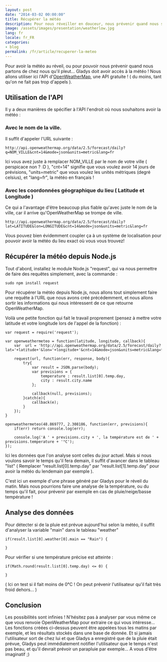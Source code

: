 ```yaml
---
layout: post
date: "2014-03-02 00:00:00"
title: Récupérer la météo
description: Pour nous réveiller en douceur, nous prévenir quand nous sortons qu'il va pleuvoir, Gladys doit pouvoir récupérer la météo !
image: /assets/images/presentation/weatherlow.jpg
lang: fr
locale: fr_FR
categories:
- blog
permalink: /fr/article/recuperer-la-meteo
---
```


Pour avoir la météo au réveil, ou pour pouvoir nous prévenir quand nous partons de chez nous qu'il pleut... Gladys doit avoir accès à la météo ! Nous allons utiliser ici l'API d'[OpenWeatherMap](http://openweathermap.org/API#forecast), une API gratuite ! ( du moins, tant qu'on ne fait pas trop d'appels ).

## Utilisation de l'API

Il y a deux manières de spécifier à l'API l'endroit où nous souhaitons avoir la météo :

### Avec le nom de la ville. 

Il suffit d'appeler l'URL suivante :

```
http://api.openweathermap.org/data/2.5/forecast/daily?q=NOM_VILLE&cnt=14&mode=json&units=metric&lang=fr
```

Ici vous avez juste à remplacer NOM_VILLE par le nom de votre ville ( perspicace non ? :D ), "cnt=14" signifie que vous voulez avoir 14 jours de prévisions, "units=metric" que vous voulez les unités métriques (degré celsius), et "lang=fr", la météo en français !

### Avec les coordonnées géographique du lieu ( Latitude et Longitude )

Ce qui a l'avantage d'être beaucoup plus fiable qu'avec juste le nom de la ville, car il arrive qu'OpenWeatherMap se trompe de ville.


```
http://api.openweathermap.org/data/2.5/forecast/daily?lat=LATITUDE&lon=LONGITUDE&cnt=14&mode=json&units=metric&lang=fr
```

Vous pouvez bien évidemment coupler ça à un système de localisation pour pouvoir avoir la météo du lieu exact où vous vous trouvez!

## Récupérer la météo depuis Node.js

Tout d'abord, installez le module Node.js "request", qui va nous permettre de faire des requêtes simplement, avec la commande :

```
sudo npm install request
```

Pour récupérer la météo depuis Node.js, nous allons tout simplement faire une requête à l'URL que nous avons créé précédemment, et nous allons sortir les informations qui nous intéressent de ce que retourne OpenWeatherMap.

Voilà une petite fonction qui fait le travail proprement (pensez à mettre votre latitude et votre longitude lors de l'appel de la fonction) :

```
var request = require('request');

var openweathermeteo = function(latitude, longitude, callback){
	var  url = 'http://api.openweathermap.org/data/2.5/forecast/daily?lat='+latitude+'&lon='+longitude+'&cnt=14&mode=json&units=metric&lang=fr';

	request(url, function(err, response, body){
		try{
			var result = JSON.parse(body);
			var previsions = {
				temperature : result.list[0].temp.day,
				city : result.city.name
			};

			callback(null, previsions);
		}catch(e){
			callback(e); 
		}
	});
}

openweathermeteo(48.869777, 2.308186, function(err, previsions){
	if(err) return console.log(err);

	console.log('A ' + previsions.city + ', la température est de ' + previsions.temperature + '°C');
});
```

Ici les données que l'on analyse sont celles du jour actuel. Mais si nous voulons savoir le temps qu'il fera demain, il suffit d'avancer dans le tableau "list" ( Remplacer "result.list[0].temp.day" par "result.list[1].temp.day" pour avoir la météo du lendemain par exemple ).

C'est ici un exemple d'une phrase généré par Gladys pour le réveil du matin. Mais nous pourrions faire une analyse de la température, ou du temps qu'il fait, pour prévenir par exemple en cas de pluie/neige/basse température !

## Analyse des données

Pour détecter si de la pluie est prévue aujourd'hui selon la météo, il suffit d'analyser la variable "main" dans le tableau "weather"

```
if(result.list[0].weather[0].main == "Rain") {

}
```

Pour vérifier si une température précise est atteinte :

```
if(Math.round(result.list[0].temp.day) <= 0) {

}

```

( Ici on test si il fait moins de 0°C ! On peut prévenir l'utilisateur qu'il fait très froid dehors... )

## Conclusion

Les possibilités sont infinies ! N'hésitez pas à analyser par vous même ce que vous renvoie OpenWeatherMap pour extraire ce qui vous intéresse... Les fonctions créées ci-dessus peuvent être appelées tous les matins par exemple, et les résultats stockés dans une base de donnée. Et si jamais l'utilisateur sort de chez lui et que Gladys a enregistré que de la pluie était prévue, Gladys peut immédiatement notifier l'utilisateur que le temps n'est pas beau, et qu'il devrait prévoir un parapluie par exemple... A vous d'être imaginatif ;)